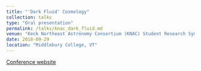```yaml
---
title: "'Dark Fluid' Cosmology"
collection: talks
type: "Oral presentation"
permalink: /talks/knac_dark_fluid.md
venue: "Keck Northeast Astronomy Consortium (KNAC) Student Research Symposium"
date: 2018-09-29
location: "Middlebury College, VT"
---
```


<a href = 'https://sites.middlebury.edu/knac2018symp/'>Conference website</a>
